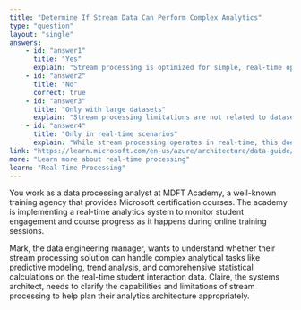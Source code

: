 ```yaml
---
title: "Determine If Stream Data Can Perform Complex Analytics"
type: "question"
layout: "single"
answers:
    - id: "answer1"
      title: "Yes"
      explain: "Stream processing is optimized for simple, real-time operations and aggregations on individual data sets, but complex analytics requiring extensive computations are better suited for batch processing."
    - id: "answer2"
      title: "No"
      correct: true
    - id: "answer3"
      title: "Only with large datasets"
      explain: "Stream processing limitations are not related to dataset size but to the complexity of operations. Complex analytics require the comprehensive data analysis capabilities that batch processing provides."
    - id: "answer4"
      title: "Only in real-time scenarios"
      explain: "While stream processing operates in real-time, this doesn't enable complex analytics. Real-time processing focuses on immediate, simple operations rather than complex analytical computations."
link: "https://learn.microsoft.com/en-us/azure/architecture/data-guide/big-data/real-time-processing"
more: "Learn more about real-time processing"
learn: "Real-Time Processing"
---
```


You work as a data processing analyst at MDFT Academy, a well-known training agency that provides Microsoft certification courses. The academy is implementing a real-time analytics system to monitor student engagement and course progress as it happens during online training sessions.

Mark, the data engineering manager, wants to understand whether their stream processing solution can handle complex analytical tasks like predictive modeling, trend analysis, and comprehensive statistical calculations on the real-time student interaction data. Claire, the systems architect, needs to clarify the capabilities and limitations of stream processing to help plan their analytics architecture appropriately.